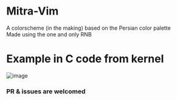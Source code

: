 # Mitra-Vim
A colorscheme (in the making) based on the Persian color palette <br> 
Made using the one and only RNB

# Example in C code from kernel
![image](https://github.com/wolandark/Mitra-Vim/assets/107309764/f2d46fce-10ba-4ca1-91bb-613952f61030)

### PR & issues are welcomed
